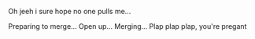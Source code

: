 Oh jeeh i sure hope no one pulls me...

Preparing to merge...
Open up...
Merging...
Plap plap plap, you're pregant